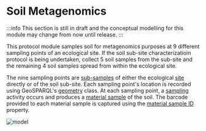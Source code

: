 # Soil Metagenomics

:::info
This section is still in draft and the conceptual modelling for this module may change from now until release.
:::

This protocol module samples soil for metagenomics purposes at 9 different sampling points of an ecological site. If the soil sub-site characterizatioin protocol is being undertaken, collect 5 soil samples from the sub-site and the remaining 4 soil samples spread from within the ecological site.

The nine sampling points are [sub-samples](https://w3id.org/tern/ontologies/tern/Sample) of either the ecological [site](https://w3id.org/tern/ontologies/tern/Site) directly or of the soil sub-site. Each sampling point's location is recorded using GeoSPARQL's [geometry](http://www.opengis.net/ont/geosparql#Geometry) class. At each sampling point, a [sampling](https://w3id.org/tern/ontologies/tern/Sampling) activity occurs and produces a [material sample](https://w3id.org/tern/ontologies/tern/MaterialSample) of the soil. The barcode provided to each material sample is captured using the [material sample ID](https://linkeddata.tern.org.au/viewers/tern-ontology?uri=https://w3id.org/tern/shapes/tern/dwc-materialSampleID) property.

![model](https://w3id.org/tern/static/linkeddata-website/dawe-rlp/soil/soil-metagenomics.png)
